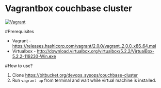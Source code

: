 # Vagrantbox couchbase cluster

[![Vagrant](https://img.shields.io/badge/vagrant-couchbase_cluster-orange.svg)]()

#Prerequisites
* Vagrant - https://releases.hashicorp.com/vagrant/2.0.0/vagrant_2.0.0_x86_64.msi
* Virtualbox - http://download.virtualbox.org/virtualbox/5.2.2/VirtualBox-5.2.2-119230-Win.exe

#How to use?

1. Clone https://bitbucket.org/devops_sysops/couchbase-cluster
2. Run `vagrant up` from terminal and wait while virtual machine is installed.
